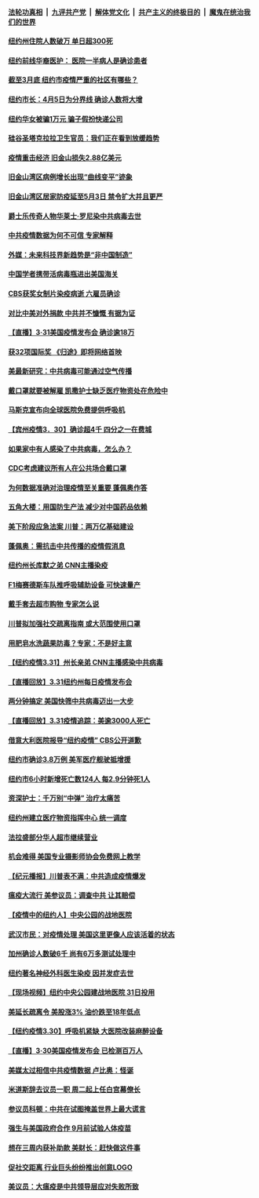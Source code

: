 

####  [法轮功真相](../../../../basic/blob/master/README.md?t=04011530) &nbsp;|&nbsp; [九评共产党](../../../../9ping.md/blob/master/README.md?t=04011530) &nbsp;|&nbsp; [解体党文化](../../../../jtdwh.md/blob/master/README.md?t=04011530)  &nbsp;|&nbsp; [共产主义的终极目的](../../../../gczydzjmd.md/blob/master/README.md?t=04011530) &nbsp;|&nbsp; [魔鬼在统治我们的世界](../../../../mgztzwmdsj.md/blob/master/README.md?t=04011530) 

#### [纽约州住院人数破万  单日超300死](../pages/nsc412/n11994089.md?t=04011530) 

#### [纽约前线华裔医护： 医院一半病人是确诊患者](../pages/nsc412/n11994050.md?t=04011530) 

#### [截至3月底  纽约市疫情严重的社区有哪些？](../pages/nsc412/n11994042.md?t=04011530) 

#### [纽约市长：4月5日为分界线 确诊人数将大增](../pages/nsc412/n11994060.md?t=04011530) 

#### [纽约华女被骗1万元 骗子假扮快递公司](../pages/nsc412/n11994070.md?t=04011530) 

#### [硅谷圣塔克拉拉卫生官员：我们正在看到放缓趋势](../pages/nsc412/n11994236.md?t=04011530) 

#### [疫情重击经济 旧金山损失2.88亿美元](../pages/nsc412/n11994189.md?t=04011530) 

#### [旧金山湾区病例增长出现“曲线变平”迹象](../pages/nsc412/n11994150.md?t=04011530) 

#### [旧金山湾区居家防疫延至5月3日     禁令扩大并且更严](../pages/nsc412/n11994119.md?t=04011530) 

#### [爵士乐传奇人物华莱士‧罗尼染中共病毒去世](../pages/nsc412/n11993645.md?t=04011530) 

#### [中共疫情数据为何不可信 专家解释](../pages/nsc412/n11992756.md?t=04011530) 

#### [外媒：未来科技界新趋势是“非中国制造”](../pages/nsc412/n11993161.md?t=04011530) 

#### [中国学者携带活病毒瓶进出美国海关](../pages/nsc412/n11992910.md?t=04011530) 

#### [CBS获奖女制片染疫病逝 六雇员确诊](../pages/nsc412/n11993381.md?t=04011530) 

#### [对比中美对外捐款 中共并不慷慨 有据为证](../pages/nsc412/n11993120.md?t=04011530) 

#### [【直播】3·31美国疫情发布会 确诊逾18万](../pages/nsc412/n11993029.md?t=04011530) 

#### [获32项国际奖 《归途》即将网络首映](../pages/nsc412/n11992828.md?t=04011530) 

#### [美最新研究：中共病毒可能通过空气传播](../pages/nsc412/n11992704.md?t=04011530) 

#### [戴口罩就要被解雇   凯撒护士缺乏医疗物资处在危险中](../pages/nsc412/n11993155.md?t=04011530) 

#### [马斯克宣布向全球医院免费提供呼吸机](../pages/nsc412/n11993122.md?t=04011530) 

#### [【宾州疫情3．30】确诊超4千 四分之一在费城](../pages/nsc412/n11993103.md?t=04011530) 

#### [如果家中有人感染了中共病毒，怎么办？](../pages/nsc412/n11993092.md?t=04011530) 

#### [CDC考虑建议所有人在公共场合戴口罩](../pages/nsc412/n11993063.md?t=04011530) 

#### [为何数据准确对治理疫情至关重要 蓬佩奥作答](../pages/nsc412/n11992741.md?t=04011530) 

#### [五角大楼：用国防生产法 减少对中国药品依赖](../pages/nsc412/n11992751.md?t=04011530) 

#### [美下阶段应急法案 川普：两万亿基础建设](../pages/nsc412/n11992772.md?t=04011530) 

#### [蓬佩奥：需抗击中共传播的疫情假消息](../pages/nsc412/n11992499.md?t=04011530) 

#### [纽约州长库默之弟 CNN主播染疫](../pages/nsc412/n11992653.md?t=04011530) 

#### [F1梅赛德斯车队推呼吸辅助设备 可快速量产](../pages/nsc412/n11992158.md?t=04011530) 

#### [戴手套去超市购物 专家怎么说](../pages/nsc412/n11992519.md?t=04011530) 

#### [川普拟加强社交疏离指南 或大范围使用口罩](../pages/nsc412/n11992403.md?t=04011530) 

#### [用肥皂水洗蔬果防毒？专家：不是好主意](../pages/nsc412/n11992361.md?t=04011530) 

#### [【纽约疫情3.31】州长亲弟 CNN主播感染中共病毒](../pages/nsc412/n11991677.md?t=04011530) 

#### [【直播回放】3.31纽约州每日疫情发布会](../pages/nsc412/n11992266.md?t=04011530) 

#### [两分钟搞定 美国快筛中共病毒迈出一大步](../pages/nsc412/n11992135.md?t=04011530) 

#### [【直播回放】3.31疫情追踪：美逾3000人死亡](../pages/nsc412/n11991737.md?t=04011530) 

#### [借意大利医院报导“纽约疫情” CBS公开道歉](../pages/nsc412/n11991622.md?t=04011530) 

#### [纽约市确诊3.8万例  美军医疗舰驶抵增援](../pages/nsc412/n11990728.md?t=04011530) 

#### [纽约市6小时新增死亡数124人  每2.9分钟死1人](../pages/nsc412/n11990697.md?t=04011530) 

#### [资深护士：千万别“中弹” 治疗太痛苦](../pages/nsc412/n11990702.md?t=04011530) 

#### [纽约州建立医疗物资指挥中心 统一调度](../pages/nsc412/n11990725.md?t=04011530) 

#### [法拉盛部分华人超市继续营业](../pages/nsc412/n11990707.md?t=04011530) 

#### [机会难得 美国专业摄影师协会免费网上教学](../pages/nsc412/n11990591.md?t=04011530) 

#### [【纪元播报】川普表不满：中共造成疫情爆发](../pages/nsc412/n11986678.md?t=04011530) 

#### [瘟疫大流行 美参议员：调查中共 让其赔偿](../pages/nsc412/n11989642.md?t=04011530) 

#### [【疫情中的纽约人】中央公园的战地医院](../pages/nsc412/n11990160.md?t=04011530) 

#### [武汉市民：对疫情处理 美国这里更像人应该活着的状态](../pages/nsc412/n11990108.md?t=04011530) 

#### [加州确诊人数破6千 尚有6万多测试处理中](../pages/nsc412/n11989966.md?t=04011530) 

#### [纽约著名神经外科医生染疫 因并发症去世](../pages/nsc412/n11989808.md?t=04011530) 

#### [【现场视频】纽约中央公园建战地医院 31日投用](../pages/nsc412/n11989760.md?t=04011530) 

#### [美延长疏离令 美股涨3% 油价跌至18年低点](../pages/nsc412/n11989767.md?t=04011530) 

#### [【纽约疫情3.30】呼吸机紧缺 大医院改装麻醉设备](../pages/nsc412/n11988256.md?t=04011530) 

#### [【直播】3·30美国疫情发布会 已检测百万人](../pages/nsc412/n11989391.md?t=04011530) 

#### [美媒太过相信中共疫情数据 卢比奥：怪诞](../pages/nsc412/n11988821.md?t=04011530) 

#### [米道斯辞去议员一职 周二起上任白宫幕僚长](../pages/nsc412/n11989409.md?t=04011530) 

#### [参议员科顿：中共在试图掩盖世界上最大谎言](../pages/nsc412/n11989131.md?t=04011530) 

#### [强生与美国政府合作 9月前试验人体疫苗](../pages/nsc412/n11989210.md?t=04011530) 

#### [想在三周内获补助款 美财长：赶快做这件事](../pages/nsc412/n11989143.md?t=04011530) 

#### [促社交距离 行业巨头纷纷推出创意LOGO](../pages/nsc412/n11988958.md?t=04011530) 

#### [美议员：大瘟疫是中共领导层应对失败所致](../pages/nsc412/n11987174.md?t=04011530) 

